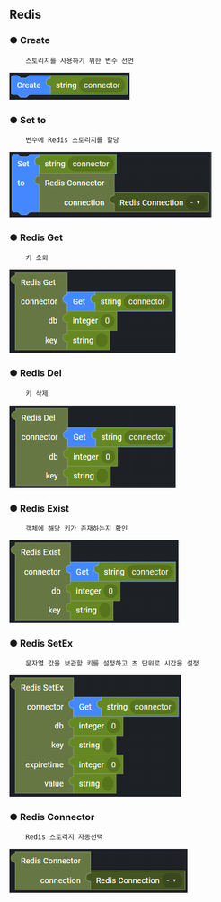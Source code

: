 ## Redis

### ● Create

        스토리지를 사용하기 위한 변수 선언

![](../../../img/assets/image%20%28244%29.png)

### ● Set to

        변수에 Redis 스토리지를 할당

![](../../../img/assets/image%20%28286%29.png)

### ● Redis Get

        키 조회

![](../../../img/assets/image%20%28307%29.png)

### ● Redis Del

        키 삭제

![](../../../img/assets/image%20%28268%29.png)

### ● Redis Exist

        객체에 해당 키가 존재하는지 확인

![](../../../img/assets/image%20%28280%29.png)

### ● Redis SetEx

        문자열 값을 보관할 키를 설정하고 초 단위로 시간을 설정

![](../../../img/assets/image%20%28318%29.png)

### ● Redis Connector

        Redis 스토리지 자동선택

![](../../../img/assets/image%20%28308%29.png)
